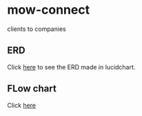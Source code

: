 # mow-connect
clients to companies
## ERD
Click [here](https://lucid.app/lucidchart/5b06cb8f-d9d4-4e5e-8541-71bc87e9e674/edit?viewport_loc=-2136%2C51%2C3072%2C1537%2C0_0&invitationId=inv_4a975c5b-2024-4353-9f2a-b959c7118272) to see the ERD made in lucidchart.
## FLow chart
Click [here](https://lucid.app/lucidchart/4c7b53ad-eb0b-4d7b-8c37-cf92470ef484/edit?view_items=HCAD7A.S60Hl&invitationId=inv_97fccc94-bdc0-4a31-b761-949dc2a57c55)
